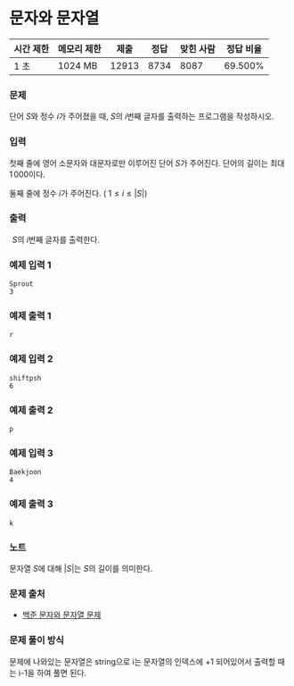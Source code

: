 # 문자와 문자열
 
|시간 제한|	메모리 제한|	제출|	정답|	맞힌 사람|	정답 비율|
|---------|-------|----------|-------|------------|---------|
|1 초|	1024 MB|	12913|	8734|	8087|	69.500%|

### 문제

단어 
$S$와 정수 
$i$가 주어졌을 때, 
$S$의 
$i$번째 글자를 출력하는 프로그램을 작성하시오.

### 입력

첫째 줄에 영어 소문자와 대문자로만 이루어진 단어 
$S$가 주어진다. 단어의 길이는 최대 
$1\,000$이다.

둘째 줄에 정수 
$i$가 주어진다. (
$1 \le i \le \left|S\right|$)

### 출력
 
$S$의 
$i$번째 글자를 출력한다.

### 예제 입력 1 

```
Sprout
3
```

### 예제 출력 1 

```
r
```

### 예제 입력 2 

```
shiftpsh
6
```

### 예제 출력 2 

```
p
```

### 예제 입력 3 

```
Baekjoon
4
```

### 예제 출력 3 

```
k
```

### 노트

문자열 
$S$에 대해 
$\left|S\right|$는 
$S$의 길이를 의미한다.

### 문제 출처

- [백준 문자와 문자열 문제](https://www.acmicpc.net/problem/27866)

### 문제 풀이 방식

문제에 나와있는 문자열은 string으로 i는 문자열의 인덱스에 +1 되어있어서 출력할 때는 i-1을 하여 풀면 된다.